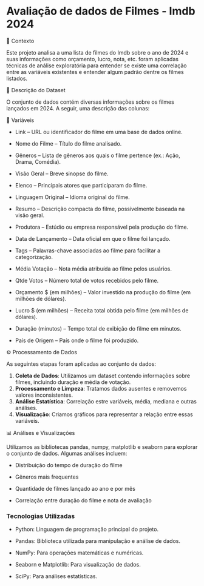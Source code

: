 # Avaliação de dados de Filmes - Imdb 2024

📌 Contexto

Este projeto analisa a uma lista de filmes do Imdb sobre o ano de 2024 e suas informações como orçamento, lucro, nota, etc. foram aplicadas técnicas de análise exploratória para entender se existe uma correlação entre as variáveis existentes e entender algum padrão dentre os filmes listados.

📂 Descrição do Dataset

O conjunto de dados contém diversas informações sobre os filmes lançados em 2024. A seguir, uma descrição das colunas:

📝 Variáveis

- Link – URL ou identificador do filme em uma base de dados online.

- Nome do Filme – Título do filme analisado.

- Gêneros – Lista de gêneros aos quais o filme pertence (ex.: Ação, Drama, Comédia).

- Visão Geral – Breve sinopse do filme.

- Elenco – Principais atores que participaram do filme.

- Linguagem Original – Idioma original do filme.

- Resumo – Descrição compacta do filme, possivelmente baseada na visão geral.

- Produtora – Estúdio ou empresa responsável pela produção do filme.

- Data de Lançamento – Data oficial em que o filme foi lançado.

- Tags – Palavras-chave associadas ao filme para facilitar a categorização.

- Média Votação – Nota média atribuída ao filme pelos usuários.

- Qtde Votos – Número total de votos recebidos pelo filme.

- Orçamento $ (em milhões) – Valor investido na produção do filme (em milhões de dólares).

- Lucro $ (em milhões) – Receita total obtida pelo filme (em milhões de dólares).

- Duração (minutos) – Tempo total de exibição do filme em minutos.

- País de Origem – País onde o filme foi produzido.


⚙️ Processamento de Dados

As seguintes etapas foram aplicadas ao conjunto de dados:

1. **Coleta de Dados**: Utilizamos um dataset contendo informações sobre filmes, incluindo duração e média de votação.
2. **Processamento e Limpeza**: Tratamos dados ausentes e removemos valores inconsistentes.
3. **Análise Estatística**: Correlação estre variáveis, média, mediana e outras análises.
4. **Visualização**: Criamos gráficos para representar a relação entre essas variáveis.

📊 Análises e Visualizações

Utilizamos as bibliotecas pandas, numpy, matplotlib e seaborn para explorar o conjunto de dados. Algumas análises incluem:

- Distribuição do tempo de duração do filme

- Gêneros mais frequentes

- Quantidade de filmes lançado ao ano e por mês

- Correlação entre duração do filme e nota de avaliação


### Tecnologias Utilizadas

- Python: Linguagem de programação principal do projeto.

- Pandas: Biblioteca utilizada para manipulação e análise de dados.

- NumPy: Para operações matemáticas e numéricas.

- Seaborn e Matplotlib: Para visualização de dados.

- SciPy: Para análises estatísticas.
